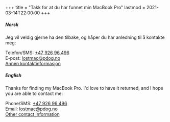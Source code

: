 +++
title = "Takk for at du har funnet min MacBook Pro"
lastmod = 2021-03-14T22:00:00
+++

##### Norsk

Jeg vil veldig gjerne ha den tilbake, og håper du har anledning til å kontakte meg:

Telefon/SMS: [+47 926 96 496](tel:004792696496)  
E-post: [lostmac@pdog.no](mailto:lostmac@pdog.no)  
[Annen kontaktinformasjon](../kontakt)

##### English

Thanks for finding my MacBook Pro.
I'd love to have it returned, and I hope you are able to contact me:

Phone/SMS: [+47 926 96 496](tel:004792696496)  
Email: [lostmac@pdog.no](mailto:lostmac@pdog.no)  
[Other contact information](../kontakt)
